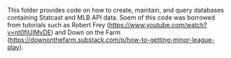 This folder provides code on how to create, maintain, and query databases containing Statcast and MLB API data. Soem of this code was borrowed from tutorials such as Robert Frey (https://www.youtube.com/watch?v=nt0fjUlMvDE) and Down on the Farm (https://downonthefarm.substack.com/p/how-to-getting-minor-league-play).
